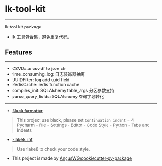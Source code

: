 # lk-tool-kit

--- 

lk tool kit package

- lk 工具包合集，避免重复代码。

## Features

---

- CSVData: csv df to json str
- time_consuming_log: 日志装饰器抽离
- UUIDFilter: log add uuid field
- RedisCache: redis function cache
- compiles_init: SQLAlchemy table_args 分区参数支持
- parse_query_fields: SQLAlchemy 查询字段转化

---

- [Black formatter](https://github.com/psf/black)

> This project use black, please set `Continuation indent` = 4  
> Pycharm - File - Settings - Editor - Code Style - Python - Tabs and Indents

- [Flake8 lint](https://github.com/PyCQA/flake8)

> Use flake8 to check your code style.

* This project is made by [AngusWG/cookiecutter-py-package](https://github.com/AngusWG/cookiecutter-py-package.git)
